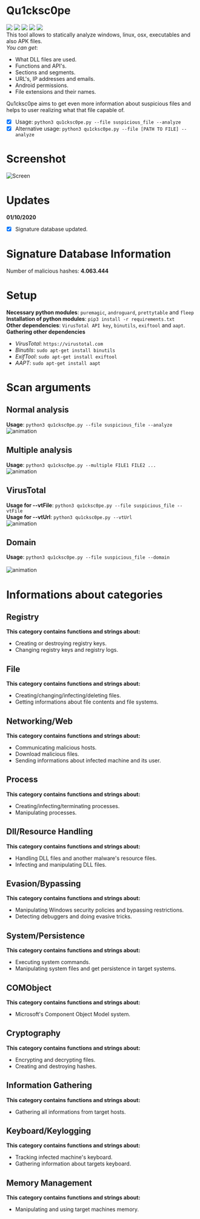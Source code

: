 # Qu1cksc0pe
<img src="https://img.shields.io/badge/-Linux-black?style=for-the-badge&logo=Linux&logoColor=white"> <img src="https://img.shields.io/badge/-Python-black?style=for-the-badge&logo=python&logoColor=white"> <img src="https://img.shields.io/badge/-Terminal-black?style=for-the-badge&logo=GNU%20Bash&logoColor=white"> <img src="https://img.shields.io/badge/-Bash-black?style=for-the-badge&logo=GNU%20Bash&logoColor=white"> <img src="https://img.shields.io/badge/-Apache%202.0-black?style=for-the-badge&Color=white">
<br>This tool allows to statically analyze windows, linux, osx, executables and also APK files.<br>
<i>You can get</i>: 
- What DLL files are used.
- Functions and API's.
- Sections and segments.
- URL's, IP addresses and emails.
- Android permissions.
- File extensions and their names.

Qu1cksc0pe aims to get even more information about suspicious files and helps to user realizing what that file capable of.

- [x] Usage: ```python3 qu1cksc0pe.py --file suspicious_file --analyze```
- [x] Alternative usage: ```python3 qu1cksc0pe.py --file [PATH TO FILE] --analyze```

# Screenshot
![Screen](.animations/Screenshot.png)

# Updates
<b>01/10/2020</b>
- [X] Signature database updated.

# Signature Database Information
Number of malicious hashes: <b>4.063.444</b>

# Setup
<b>Necessary python modules</b>: ```puremagic```, ```androguard```, ```prettytable``` and ```fleep```<br>
<b>Installation of python modules</b>: ```pip3 install -r requirements.txt```<br>
<b>Other dependencies</b>: ```VirusTotal API key```, ```binutils```, ```exiftool``` and ```aapt```.<br>
<b>Gathering other dependencies</b>
- <i>VirusTotal</i>: ```https://virustotal.com```
- <i>Binutils</i>: ```sudo apt-get install binutils```
- <i>ExifTool</i>: ```sudo apt-get install exiftool```
- <i>AAPT</i>: ```sudo apt-get install aapt```

# Scan arguments
## Normal analysis
<b>Usage</b>: ```python3 qu1cksc0pe.py --file suspicious_file --analyze```<br>
![animation](.animations/analyze.gif)

## Multiple analysis
<b>Usage</b>: ```python3 qu1cksc0pe.py --multiple FILE1 FILE2 ...```<br>
![animation](.animations/multi.gif)

## VirusTotal
<b>Usage for --vtFile</b>: ```python3 qu1cksc0pe.py --file suspicious_file --vtFile```<br>
<b>Usage for --vtUrl</b>: ```python3 qu1cksc0pe.py --vtUrl```<br>
![animation](.animations/total.gif)

## Domain
<b>Usage</b>: ```python3 qu1cksc0pe.py --file suspicious_file --domain```<br><br>
![animation](.animations/domain.gif)

# Informations about categories
## Registry
<b>This category contains functions and strings about:</b>
- Creating or destroying registry keys.
- Changing registry keys and registry logs.

## File
<b>This category contains functions and strings about:</b>
- Creating/changing/infecting/deleting files.
- Getting informations about file contents and file systems.

## Networking/Web
<b>This category contains functions and strings about:</b>
- Communicating malicious hosts.
- Download malicious files.
- Sending informations about infected machine and its user.

## Process
<b>This category contains functions and strings about:</b>
- Creating/infecting/terminating processes.
- Manipulating processes.

## Dll/Resource Handling
<b>This category contains functions and strings about:</b>
- Handling DLL files and another malware's resource files.
- Infecting and manipulating DLL files.

## Evasion/Bypassing
<b>This category contains functions and strings about:</b>
- Manipulating Windows security policies and bypassing restrictions.
- Detecting debuggers and doing evasive tricks.

## System/Persistence
<b>This category contains functions and strings about:</b>
- Executing system commands.
- Manipulating system files and get persistence in target systems.

## COMObject
<b>This category contains functions and strings about:</b>
- Microsoft's Component Object Model system.

## Cryptography
<b>This category contains functions and strings about:</b>
- Encrypting and decrypting files.
- Creating and destroying hashes.

## Information Gathering
<b>This category contains functions and strings about:</b>
- Gathering all informations from target hosts.

## Keyboard/Keylogging
<b>This category contains functions and strings about:</b>
- Tracking infected machine's keyboard.
- Gathering information about targets keyboard.

## Memory Management
<b>This category contains functions and strings about:</b>
- Manipulating and using target machines memory.
